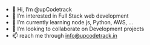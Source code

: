 - 👋 Hi, I’m @upCodetrack
- 👀 I’m interested in Full Stack web development
- 🌱 I’m currently learning node.js, Python, AWS, ...
- 💞️ I’m looking to collaborate on Development projects
- 📫 reach me through info@upcodetrack.in

<!---
upCodetrack/upCodetrack is a ✨ special ✨ repository because its `README.md` (this file) appears on your GitHub profile.
You can click the Preview link to take a look at your changes.
--->
